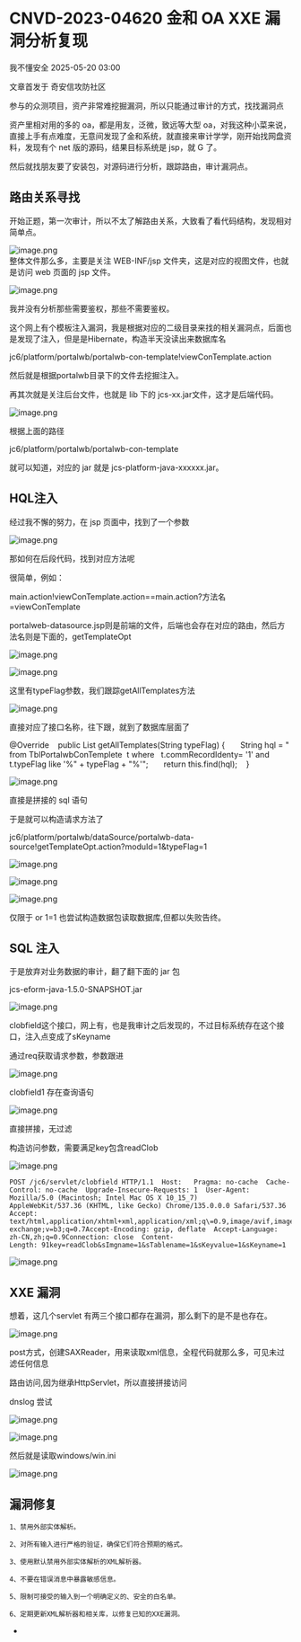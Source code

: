 #  CNVD-2023-04620 金和 OA XXE 漏洞分析复现   
 我不懂安全   2025-05-20 03:00  
  
文章首发于 奇安信攻防社区  
  
参与的众测项目，资产非常难挖掘漏洞，所以只能通过审计的方式，找找漏洞点  
  
资产里相对用的多的 oa，都是用友，泛微，致远等大型 oa，对我这种小菜来说，直接上手有点难度，无意间发现了金和系统，就直接来审计学学，刚开始找网盘资料，发现有个 net 版的源码，结果目标系统是 jsp，就 G 了。  
  
然后就找朋友要了安装包，对源码进行分析，跟踪路由，审计漏洞点。  
## 路由关系寻找  
  
开始正题，第一次审计，所以不太了解路由关系，大致看了看代码结构，发现相对简单点。  
  
![image.png](https://mmbiz.qpic.cn/sz_mmbiz_png/BAby4Fk1HQZ3pa8b1Ypt4LV8Iibf2MTQgWDdRI6yjPJWH2vx6RjMqdricShS9yIfx1zNYmibBtIY4COttg5pDX23Q/640?wx_fmt=png&from=appmsg "")  
整体文件那么多，主要是关注 WEB-INF/jsp 文件夹，这是对应的视图文件，也就是访问 web 页面的 jsp 文件。  
  
![image.png](https://mmbiz.qpic.cn/sz_mmbiz_png/BAby4Fk1HQZ3pa8b1Ypt4LV8Iibf2MTQgUnyj4xBApEhwiaJVVSZ7ljatvVHe5nmfqcZ4TEykonF8ia3Awv6UEtUw/640?wx_fmt=png&from=appmsg "")  
  
我并没有分析那些需要鉴权，那些不需要鉴权。  
  
这个网上有个模板注入漏洞，我是根据对应的二级目录来找的相关漏洞点，后面也是发现了注入，但是是Hibernate，构造半天没读出来数据库名  
  
jc6/platform/portalwb/portalwb-con-template!viewConTemplate.action  
  
然后就是根据portalwb目录下的文件去挖掘注入。  
  
再其次就是关注后台文件，也就是 lib 下的 jcs-xx.jar文件，这才是后端代码。  
  
![image.png](https://mmbiz.qpic.cn/sz_mmbiz_png/BAby4Fk1HQZ3pa8b1Ypt4LV8Iibf2MTQg0R4CKBocIGCnFMwNYsOUH04CwibQO5GNB4V75nkl87ZGic1wj9O4FCPg/640?wx_fmt=png&from=appmsg "")  
  
根据上面的路径  
  
jc6/platform/portalwb/portalwb-con-template  
  
就可以知道，对应的 jar 就是 jcs-platform-java-xxxxxx.jar。  
## HQL注入  
  
经过我不懈的努力，在 jsp 页面中，找到了一个参数  
  
![image.png](https://mmbiz.qpic.cn/sz_mmbiz_png/BAby4Fk1HQZ3pa8b1Ypt4LV8Iibf2MTQg20tKexdfPoBfutia8IFL6X9PzofV9xc1sNbhCfd37aTQxgaUIxibtWdQ/640?wx_fmt=png&from=appmsg "")  
  
那如何在后段代码，找到对应方法呢  
  
很简单，例如：  
  
main.action!viewConTemplate.action==main.action?方法名=viewConTemplate  
  
portalweb-datasource.jsp则是前端的文件，后端也会存在对应的路由，然后方法名则是下面的，getTemplateOpt  
  
![image.png](https://mmbiz.qpic.cn/sz_mmbiz_png/BAby4Fk1HQZ3pa8b1Ypt4LV8Iibf2MTQgpIqicH2dBV3WxMUqKaog5z7tibhzBGrMZmaKiaJa33kSpwT2kFn2DwrAQ/640?wx_fmt=png&from=appmsg "")  
  
![image.png](https://mmbiz.qpic.cn/sz_mmbiz_png/BAby4Fk1HQZ3pa8b1Ypt4LV8Iibf2MTQg6Ks6G7JNFSyx0ZuJEEaIuzDOdzp4xIOMrk26wkUEkC9PoTiaTZFlBsA/640?wx_fmt=png&from=appmsg "")  
  
这里有typeFlag参数，我们跟踪getAllTemplates方法  
  
![image.png](https://mmbiz.qpic.cn/sz_mmbiz_png/BAby4Fk1HQZ3pa8b1Ypt4LV8Iibf2MTQgOxExOE8cf8qA9YUyvuUnB7yMU40yDfSMPSW90C3DfYt3XUpvlAbytQ/640?wx_fmt=png&from=appmsg "")  
  
直接对应了接口名称，往下跟，就到了数据库层面了  
  
@Override    public List getAllTemplates(String typeFlag) {       String hql \= " from TblPortalwbConTemplete  t where   t.commRecordIdenty= '1' and t.typeFlag like '%" + typeFlag + "%'";       return this.find(hql);    }  
  
![image.png](https://mmbiz.qpic.cn/sz_mmbiz_png/BAby4Fk1HQZ3pa8b1Ypt4LV8Iibf2MTQgrHFRNym7ib291V7qP9ve2pVm1hT8Bf8412ialultv9v6yhtxxhDHNKPQ/640?wx_fmt=png&from=appmsg "")  
  
直接是拼接的 sql 语句  
  
于是就可以构造请求方法了  
  
jc6/platform/portalwb/dataSource/portalwb-data-source!getTemplateOpt.action?moduId=1&amp;typeFlag=1  
  
![image.png](https://mmbiz.qpic.cn/sz_mmbiz_png/BAby4Fk1HQZ3pa8b1Ypt4LV8Iibf2MTQgn3UoBaNsEEhOOMDwr5DicPRNSl44icTOrQZ0iaSY5v5JSeGnd500viajaw/640?wx_fmt=png&from=appmsg "")  
  
![image.png](https://mmbiz.qpic.cn/sz_mmbiz_png/BAby4Fk1HQZ3pa8b1Ypt4LV8Iibf2MTQgHmRtKMlKluNNHC5FDLfpyYJLvwfz5H0kM7zd4spiaKI3EiblRVtMVO4w/640?wx_fmt=png&from=appmsg "")  
  
![image.png](https://mmbiz.qpic.cn/sz_mmbiz_png/BAby4Fk1HQZ3pa8b1Ypt4LV8Iibf2MTQgesb0tlEejNViaKoRwQOgkVcmkVuNFeR7H1gIJcLZiaH3fQOAHZ2P3fdA/640?wx_fmt=png&from=appmsg "")  
  
仅限于 or 1=1 也尝试构造数据包读取数据库,但都以失败告终。  
## SQL 注入  
  
于是放弃对业务数据的审计，翻了翻下面的 jar 包  
  
jcs-eform-java-1.5.0-SNAPSHOT.jar  
  
![image.png](https://mmbiz.qpic.cn/sz_mmbiz_png/BAby4Fk1HQZ3pa8b1Ypt4LV8Iibf2MTQgkIx72ZdDh6EuYt7wPw36tTAHCnzqia2BIhDqgnsV9hIN9lTkWoDVWww/640?wx_fmt=png&from=appmsg "")  
  
clobfield这个接口，网上有，也是我审计之后发现的，不过目标系统存在这个接口，注入点变成了sKeyname  
  
通过req获取请求参数，参数跟进  
  
![image.png](https://mmbiz.qpic.cn/sz_mmbiz_png/BAby4Fk1HQZ3pa8b1Ypt4LV8Iibf2MTQgibUaFEmibbvqZ0g79IKYdNEicCyfgjqia5Sj05h4X4WTgJ4qpOMB49EiaUA/640?wx_fmt=png&from=appmsg "")  
  
clobfield1 存在查询语句  
  
![image.png](https://mmbiz.qpic.cn/sz_mmbiz_png/BAby4Fk1HQZ3pa8b1Ypt4LV8Iibf2MTQggiaic1pxmrGsJ18MxDhc6dsAswaRyNmvGnWohTgEcibBibOccRb4bkasVg/640?wx_fmt=png&from=appmsg "")  
  
直接拼接，无过滤  
  
构造访问参数，需要满足key包含readClob  
  
![image.png](https://mmbiz.qpic.cn/sz_mmbiz_png/BAby4Fk1HQZ3pa8b1Ypt4LV8Iibf2MTQgicHKTb7mibFfT85DlciaX0Hc3Kd7uvhJlXSicAPC0E9nKDjT1rtfcggYBw/640?wx_fmt=png&from=appmsg "")  
```
POST /jc6/servlet/clobfield HTTP/1.1  Host:   Pragma: no-cache  Cache-Control: no-cache  Upgrade-Insecure-Requests: 1  User-Agent: Mozilla/5.0 (Macintosh; Intel Mac OS X 10_15_7) AppleWebKit/537.36 (KHTML, like Gecko) Chrome/135.0.0.0 Safari/537.36  Accept: text/html,application/xhtml+xml,application/xml;q\=0.9,image/avif,image/webp,image/apng,\**/\*;q=0.8,application/signed-exchange;v=b3;q=0.7Accept-Encoding: gzip, deflate  Accept-Language: zh-CN,zh;q=0.9Connection: close  Content-Length: 91key=readClob&sImgname=1&sTablename=1&sKeyvalue=1&sKeyname=1
```  
  
![image.png](https://mmbiz.qpic.cn/sz_mmbiz_png/BAby4Fk1HQZ3pa8b1Ypt4LV8Iibf2MTQg40ZzVXqialCDrjehungeRib7DG56CFIyqNAXexiaZojer9XY59LnUXKFQ/640?wx_fmt=png&from=appmsg "")  
## XXE 漏洞  
  
想着，这几个servlet 有两三个接口都存在漏洞，那么剩下的是不是也存在。  
  
![image.png](https://mmbiz.qpic.cn/sz_mmbiz_png/BAby4Fk1HQZ3pa8b1Ypt4LV8Iibf2MTQgfibcuB267aeZXX7GcRGV0O8fhSAfVI4MnL9iceQcU6g0vku548mhbicZg/640?wx_fmt=png&from=appmsg "")  
  
post方式，创建SAXReader，用来读取xml信息，全程代码就那么多，可见未过滤任何信息  
  
路由访问,因为继承HttpServlet，所以直接拼接访问  
  
dnslog 尝试  
  
![image.png](https://mmbiz.qpic.cn/sz_mmbiz_png/BAby4Fk1HQZ3pa8b1Ypt4LV8Iibf2MTQgOdprb8ibwwfA7qIZhrPhsHlicJWNgiayKrPZQwanTmnYgYQ2465wUd60A/640?wx_fmt=png&from=appmsg "")  
  
![image.png](https://mmbiz.qpic.cn/sz_mmbiz_png/BAby4Fk1HQZ3pa8b1Ypt4LV8Iibf2MTQgZc7icuUIZzyRRibFvBRYYS9iaanwIvsSSoaTn5qBDiaZOta5cfSjiaJE62w/640?wx_fmt=png&from=appmsg "")  
  
然后就是读取windows/win.ini  
  
![image.png](https://mmbiz.qpic.cn/sz_mmbiz_png/BAby4Fk1HQZ3pa8b1Ypt4LV8Iibf2MTQgFiaxenR7ib4sjLneDI0iacSfgTC6emByohsMdoWJf9x509iaGMYAA5cEMg/640?wx_fmt=png&from=appmsg "")  
## 漏洞修复  
```
1、禁用外部实体解析。
```  
```
2、对所有输入进行严格的验证，确保它们符合预期的格式。
```  
```
3、使用默认禁用外部实体解析的XML解析器。
```  
```
4、不要在错误消息中暴露敏感信息。
```  
```
5、限制可接受的输入到一个明确定义的、安全的白名单。
```  
```
6、定期更新XML解析器和相关库，以修复已知的XXE漏洞。
```  
-   
